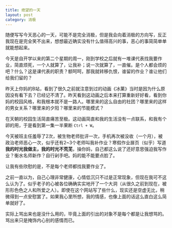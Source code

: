 ```yaml
---
title: 绝望的一天
layout: post
category: 消极
---
```


随便写写今天恶心的一天，可能不是完全消极，但是我会向着消极的方向写，反正我现在是完全笑不出来，想想最近确实没有什么值得高兴的事，恶心的事简简单单就能想起来。

今天是自开学以来的第二个星期的周一，刚到学校之后就有一堆课代表找我要作业，简直烦死，一个人就算了，让我补；说一次就算了，一直催。是个人都会烦的吧？什么？这是课代表的职责？额呵呵，那我就转移仇恨，谁留的作业？谁让他们给我们留的？

昨天上你妈的B站，看到了很久之前就注意到过的动画《冰菓》当时是因为什么原因没有看下去？已经记不清了。昨天看到这动画之后本来打算重新好好看，看到你妈的校园风格，和我根本就不是一路人。哪里来的这么自由的社团？哪里来的这样的男女关系？哪里来的夕阳？哪里来的节能模式？

在天朝的校园生活简直痛苦至极。这动画简直和我的生活没有一点联系，和我有个卵的用，于是看到第一集一半果断 `Ctrl + W`。

今天被班主任羞辱了2次，被生物老师批评一次，手机再次被没收（一个月），被政治老师恶心一次，似乎还有2~3个老师叫我补作业？寒假作业扉页（似乎）写道 **我的时光我做主，我的时光不荒芜**，操你妈，自己都这么说了还好意思强迫我写作业？衡水名师新作？自行剁手吧。妈的能不能要点脸了。

让我有些欣慰的是，不是每个老师都找我要作业了。

之前一直以为，自己心理非常健康，心情低沉只不过是正常现象，但现在我可不这么认为了。似乎老子的心被各位确确实实地开了一个大洞（从很久之前到现在，被形形色色之人和所爱之人）。即使在这个网站写了些什么，现实还是空虚无比，稍微得到一点安慰罢了。如果我心里所想，我的情感，也像上面的话这么直白这么简单就好了。

实际上骂出来也是没什么用的，毕竟上面的引出的对象不是每个都是让我想骂的。骂出来只是掩饰内心别的感情而已。
